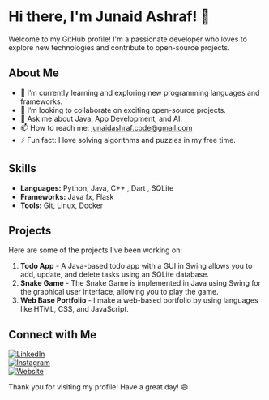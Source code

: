 # Hi there, I'm Junaid Ashraf! 👋

Welcome to my GitHub profile! I'm a passionate developer who loves to explore new technologies and contribute to open-source projects.

## About Me

- 🌱 I’m currently learning and exploring new programming languages and frameworks.
- 👯 I’m looking to collaborate on exciting open-source projects.
- 💬 Ask me about Java, App Development, and AI.
- 📫 How to reach me: junaidashraf.code@gmail.com
- ⚡ Fun fact: I love solving algorithms and puzzles in my free time.

## Skills

- **Languages:** Python, Java, C++ , Dart , SQLite
- **Frameworks:** Java fx, Flask  
- **Tools:** Git, Linux, Docker

## Projects

Here are some of the projects I've been working on:

1. **Todo App** - A Java-based todo app with a GUI in Swing allows you to add, update, and delete tasks using an SQLite database.
2. **Snake Game** - The Snake Game is implemented in Java using Swing for the graphical user interface, allowing you to play the game.
3. **Web Base Portfolio** - I make a web-based portfolio by using languages like HTML, CSS, and JavaScript.

## Connect with Me

[![LinkedIn](https://img.shields.io/badge/-000?style=for-the-badge&logo=linkedin)](https://www.linkedin.com/in/YOUR_LINKEDIN_PROFILE)  
[![Instagram](https://img.shields.io/badge/-000?style=for-the-badge&logo=instagram)](https://www.instagram.com/YOUR_INSTAGRAM_PROFILE)  
[![Website](https://img.shields.io/badge/-000?style=for-the-badge&logo=google-chrome)](https://YOUR_WEBSITE_URL)





Thank you for visiting my profile! Have a great day! 😄

